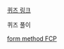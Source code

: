 <a href="https://forms.gle/f7dCPSXyXrujrmjQ9"> 퀴즈 링크 </a>

퀴즈 풀이

<a href="https://developer.mozilla.org/ko/docs/Web/HTML/Reference/Elements/form#method">form method </a>
<a href="https://web.dev/articles/fcp?hl=ko"> FCP </a>
